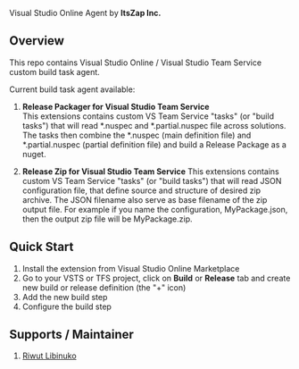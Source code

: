 Visual Studio Online Agent by **ItsZap Inc.**

## Overview
This repo contains Visual Studio Online / Visual Studio Team Service custom build task agent. 

Current build task agent available:

1. **Release Packager for Visual Studio Team Service**  
   This extensions contains custom VS Team Service "tasks" (or "build tasks") that will read *.nuspec and *.partial.nuspec file across solutions. The tasks then combine the *.nuspec (main definition file) and *.partial.nuspec (partial definition file) and build a Release Package as a nuget.

2. **Release Zip for Visual Studio Team Service**
   This extensions contains custom VS Team Service "tasks" (or "build tasks") that will read JSON configuration file, that define source and structure of desired zip archive. The JSON filename also serve as base filename of the zip output file. For example if you name the configuration, MyPackage.json, then the output zip file will be MyPackage.zip.


## Quick Start

1. Install the extension from Visual Studio Online Marketplace
2. Go to your VSTS or TFS project, click on **Build** or **Release** tab and create new build or release definition (the "+" icon)
3. Add the new build step
4. Configure the build step

## Supports / Maintainer

1. [Riwut Libinuko](cakriwut@gmail.com)
